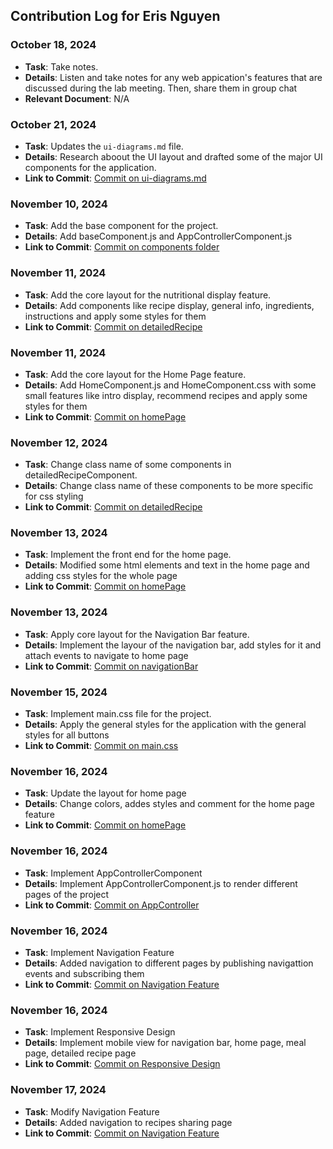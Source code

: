 ## Contribution Log for Eris Nguyen

### October 18, 2024
- **Task**: Take notes.
- **Details**: Listen and take notes for any web appication's features that are discussed during the lab meeting. Then, share them in group chat
- **Relevant Document**: N/A

### October 21, 2024
- **Task**: Updates the `ui-diagrams.md` file.
- **Details**: Research aboout the UI layout and drafted some of the major UI components for the application.
- **Link to Commit**: [Commit on ui-diagrams.md](https://github.com/mya03/Meal-Planner/commit/ac472ba8c5e85320bf7519aab80b28ca17209e32)

### November 10, 2024
- **Task**: Add the base component for the project.
- **Details**: Add baseComponent.js and AppControllerComponent.js
- **Link to Commit**: [Commit on components folder](https://github.com/mya03/Meal-Planner/commit/36aa1a4d83d0d60e541a5b95965673b5e25c9ee1)

### November 11, 2024
- **Task**: Add the core layout for the nutritional display feature.
- **Details**: Add components like recipe display, general info, ingredients, instructions and apply some styles for them
- **Link to Commit**: [Commit on detailedRecipe](https://github.com/mya03/Meal-Planner/commit/e624bfd20c08b3450f92a015aafe758df068b56a)

### November 11, 2024
- **Task**: Add the core layout for the Home Page feature.
- **Details**: Add HomeComponent.js and HomeComponent.css with some small features like intro display, recommend recipes and apply some styles for them
- **Link to Commit**: [Commit on homePage](https://github.com/mya03/Meal-Planner/commit/f2299615005bdda117f30091a330a1aa46513dd4)

### November 12, 2024
- **Task**: Change class name of some components in detailedRecipeComponent.
- **Details**: Change class name of these components to be more specific for css styling 
- **Link to Commit**: [Commit on detailedRecipe](https://github.com/mya03/Meal-Planner/commit/936eb852b8e7eeb72b79ddd7f4e8695f862c8ba9)

### November 13, 2024
- **Task**: Implement the front end for the home page.
- **Details**: Modified some html elements and text in the home page and adding css styles for the whole page
- **Link to Commit**: [Commit on homePage](https://github.com/mya03/Meal-Planner/commit/fc227bbb60d01295daadfbb074eb3b3b4ece538e)

### November 13, 2024
- **Task**: Apply core layout for the Navigation Bar feature.
- **Details**: Implement the layour of the navigation bar, add styles for it and attach events to navigate to home page
- **Link to Commit**: [Commit on navigationBar](https://github.com/mya03/Meal-Planner/commit/0157e49ec38733e97b29ed79c229126c494b33f6)

### November 15, 2024
- **Task**: Implement main.css file for the project.
- **Details**: Apply the general styles for the application with the general styles for all buttons
- **Link to Commit**: [Commit on main.css](https://github.com/mya03/Meal-Planner/commit/6c56b48a182009596696b84c26cdc2d10fb84273)

### November 16, 2024
- **Task**: Update the layout for home page
- **Details**: Change colors, addes styles and comment for the home page feature 
- **Link to Commit**: [Commit on homePage](https://github.com/mya03/Meal-Planner/commit/1fa3c68d025a22d894ea27bfdedc47d013976f84)

### November 16, 2024
- **Task**: Implement AppControllerComponent
- **Details**: Implement AppControllerComponent.js to render different pages of the project
- **Link to Commit**: [Commit on AppController](https://github.com/mya03/Meal-Planner/commit/70bad107f10390e69b2044f19278fbc2ac2c83b7)

### November 16, 2024
- **Task**: Implement Navigation Feature
- **Details**: Added navigation to different pages by publishing navigattion events and subscribing them
- **Link to Commit**: [Commit on Navigation Feature](https://github.com/mya03/Meal-Planner/commit/77a9521278dc8cdc381ee7ce01788574137a74ae)

### November 16, 2024
- **Task**: Implement Responsive Design 
- **Details**: Implement mobile view for navigation bar, home page, meal page, detailed recipe page
- **Link to Commit**: [Commit on Responsive Design](https://github.com/mya03/Meal-Planner/commit/c8cf9a47de34d162104b363f5c89515aa9a1a482)

### November 17, 2024
- **Task**: Modify Navigation Feature
- **Details**: Added navigation to recipes sharing page
- **Link to Commit**: [Commit on Navigation Feature](https://github.com/mya03/Meal-Planner/commit/ebf5c964c18a3852899193fc226a7b906fc24a55)








  




